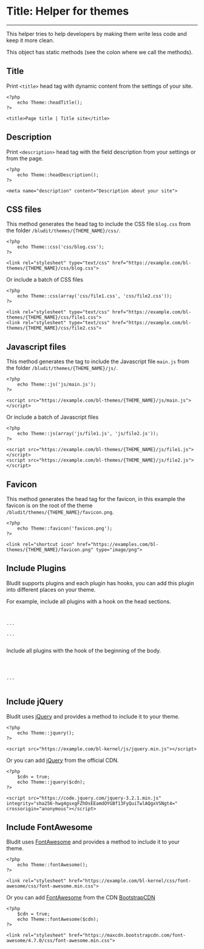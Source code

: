 # Title: Helper for themes
<!-- Position: 100 -->
---

This helper tries to help developers by making them write less code and keep it more clean.

This object has static methods (see the colon where we call the methods).

## Title
Print `<title>` head tag with dynamic content from the settings of your site.
```
<?php
	echo Theme::headTitle();
?>
```

```
<title>Page title | Title site</title>
```

## Description
Print `<description>` head tag with the field description from your settings or from the page.
```
<?php
	echo Theme::headDescription();
?>
```

```
<meta name="description" content="Description about your site">
```

## CSS files
This method generates the head tag to include the CSS file `blog.css` from the folder `/bludit/themes/{THEME_NAME}/css/`.
```
<?php
	echo Theme::css('css/blog.css');
?>
```

```
<link rel="stylesheet" type="text/css" href="https://example.com/bl-themes/{THEME_NAME}/css/blog.css">
```

Or include a batch of CSS files
```
<?php
	echo Theme::css(array('css/file1.css', 'css/file2.css'));
?>
```

```
<link rel="stylesheet" type="text/css" href="https://example.com/bl-themes/{THEME_NAME}/css/file1.css">
<link rel="stylesheet" type="text/css" href="https://example.com/bl-themes/{THEME_NAME}/css/file2.css">
```

## Javascript files
This method generates the tag to include the Javascript file `main.js` from the folder `/bludit/themes/{THEME_NAME}/js/`.
```
<?php
	echo Theme::js('js/main.js');
?>
```

```
<script src="https://example.com/bl-themes/{THEME_NAME}/js/main.js"></script>
```

Or include a batch of Javascript files
```
<?php
	echo Theme::js(array('js/file1.js', 'js/file2.js'));
?>
```

```
<script src="https://example.com/bl-themes/{THEME_NAME}/js/file1.js"></script>
<script src="https://example.com/bl-themes/{THEME_NAME}/js/file2.js"></script>
```

## Favicon
This method generates the head tag for the favicon, in this example the favicon is on the root of the theme `/bludit/themes/{THEME_NAME}/favicon.png`.

```
<?php
	echo Theme::favicon('favicon.png');
?>
```

```
<link rel="shortcut icon" href="https://examples.com/bl-themes/{THEME_NAME}/favicon.png" type="image/png">
```

## Include Plugins
Bludit supports plugins and each plugin has hooks, you can add this plugin into different places on your theme.

For example, include all plugins with a hook on the head sections.
<pre><code data-language="php">
<head>
...
<?php
	Theme::plugins('siteHead');
?>
...
</head>
</code></pre>

Include all plugins with the hook of the beginning of the body.
<pre><code data-language="php">
<body>
<?php
	Theme::plugins('siteBodyBegin');
?>
...
</body>
</code></pre>

## Include jQuery
Bludit uses [jQuery](http://jquery.com) and provides a method to include it to your theme.

```
<?php
	echo Theme::jquery();
?>
```

```
<script src="https://example.com/bl-kernel/js/jquery.min.js"></script>
```

Or you can add [jQuery](http://jquery.com) from the official CDN.

```
<?php
	$cdn = true;
	echo Theme::jquery($cdn);
?>
```

```
<script src="https://code.jquery.com/jquery-3.2.1.min.js" integrity="sha256-hwg4gsxgFZhOsEEamdOYGBf13FyQuiTwlAQgxVSNgt4=" crossorigin="anonymous"></script>
```

## Include FontAwesome
Bludit uses [FontAwesome](http://fontawesome.io) and provides a method to include it to your theme.

```
<?php
	echo Theme::fontAwesome();
?>
```

```
<link rel="stylesheet" href="https://example.com/bl-kernel/css/font-awesome/css/font-awesome.min.css">
```

Or you can add [FontAwesome](http://fontawesome.io) from the CDN [BootstrapCDN](https://www.bootstrapcdn.com)

```
<?php
	$cdn = true;
	echo Theme::fontAwesome($cdn);
?>
```

```
<link rel="stylesheet" href="https://maxcdn.bootstrapcdn.com/font-awesome/4.7.0/css/font-awesome.min.css">
```
